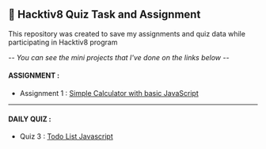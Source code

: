 ## 🧩 Hacktiv8 Quiz Task and Assignment

This repository was created to save my assignments and quiz data while participating in Hacktiv8 program


*-- You can see the mini projects that I've done on the links below --*

#### ASSIGNMENT :
  * Assignment 1 : [Simple Calculator with basic JavaScript](/)

---

#### DAILY QUIZ :
  * Quiz 3 : [Todo List Javascript](https://github.com/sagungputri21/hacktiv8-quiz-assignment/tree/dev/quiz-3-todoList)
